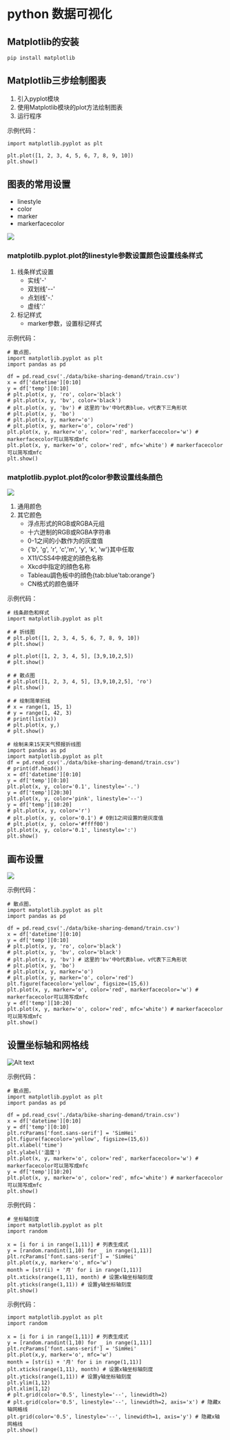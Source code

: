 # python 数据可视化

## Matplotlib的安装

```
pip install matplotlib
```

## Matplotlib三步绘制图表

1. 引入pyplot模块
2. 使用Matplotlib模块的plot方法绘制图表
3. 运行程序

示例代码： 
```
import matplotlib.pyplot as plt

plt.plot([1, 2, 3, 4, 5, 6, 7, 8, 9, 10])
plt.show()
```

## 图表的常用设置

* linestyle
* color
* marker
* markerfacecolor


![](./assets/linestyle-marker.png)

### matplotilb.pyplot.plot的linestyle参数设置颜色设置线条样式
1. 线条样式设置
    * 实线'-'
    * 双划线'--'
    * 点划线'-.'
    * 虚线':'
2. 标记样式
    * marker参数，设置标记样式

示例代码：
```
# 散点图，
import matplotlib.pyplot as plt
import pandas as pd

df = pd.read_csv('./data/bike-sharing-demand/train.csv')
x = df['datetime'][0:10]
y = df['temp'][0:10]
# plt.plot(x, y, 'ro', color='black')
# plt.plot(x, y, 'bv', color='black')
# plt.plot(x, y, 'bv') # 这里的'bv'中b代表blue，v代表下三角形状
# plt.plot(x, y, 'bo')
# plt.plot(x, y, marker='o')
# plt.plot(x, y, marker='o', color='red')
plt.plot(x, y, marker='o', color='red', markerfacecolor='w') # markerfacecolor可以简写成mfc
plt.plot(x, y, marker='o', color='red', mfc='white') # markerfacecolor可以简写成mfc
plt.show()

```

### matplotlib.pyplot.plot的color参数设置线条顔色

![](./assets/line-collor.png)

1. 通用颜色
2. 其它颜色
    * 浮点形式的RGB或RGBA元组
    * 十六迸制的RGB或RGBA字符串
    * 0-1之间的小数作为的灰度值
    * {'b', 'g', 'r', 'c','m', 'y', 'k', 'w'}其中任取
    * X11/CSS4中規定的顔色名称
    * Xkcd中指定的顔色名称
    * Tableau調色板中的顔色{tab:blue'tab:orange'}
    * CN格式的颜色循环

示例代码：
```
# 线条颜色和样式
import matplotlib.pyplot as plt

# # 折线图
# plt.plot([1, 2, 3, 4, 5, 6, 7, 8, 9, 10])
# plt.show()

# plt.plot([1, 2, 3, 4, 5], [3,9,10,2,5])
# plt.show()

# # 散点图
# plt.plot([1, 2, 3, 4, 5], [3,9,10,2,5], 'ro')
# plt.show()

# # 绘制简单折线
# x = range(1, 15, 1)
# y = range(1, 42, 3)
# print(list(x))
# plt.plot(x, y,)
# plt.show()

# 绘制未来15天天气预报折线图
import pandas as pd
import matplotlib.pyplot as plt
df = pd.read_csv('./data/bike-sharing-demand/train.csv')
# print(df.head())
x = df['datetime'][0:10]
y = df['temp'][0:10]
plt.plot(x, y, color='0.1', linestyle='-.')
y = df['temp'][20:30]
plt.plot(x, y, color='pink', linestyle='--')
y = df['temp'][10:20]
# plt.plot(x, y, color='r')
# plt.plot(x, y, color='0.1') # 0到1之间设置的是灰度值
# plt.plot(x, y, color='#ffff00')
plt.plot(x, y, color='0.1', linestyle=':')
plt.show()
```

## 画布设置

![](./assets/canves.png)

示例代码：

```
# 散点图，
import matplotlib.pyplot as plt
import pandas as pd

df = pd.read_csv('./data/bike-sharing-demand/train.csv')
x = df['datetime'][0:10]
y = df['temp'][0:10]
# plt.plot(x, y, 'ro', color='black')
# plt.plot(x, y, 'bv', color='black')
# plt.plot(x, y, 'bv') # 这里的'bv'中b代表blue，v代表下三角形状
# plt.plot(x, y, 'bo')
# plt.plot(x, y, marker='o')
# plt.plot(x, y, marker='o', color='red')
plt.figure(facecolor='yellow', figsize=(15,6))
plt.plot(x, y, marker='o', color='red', markerfacecolor='w') # markerfacecolor可以简写成mfc
y = df['temp'][10:20]
plt.plot(x, y, marker='o', color='red', mfc='white') # markerfacecolor可以简写成mfc
plt.show()

```

## 设置坐标轴和网格线

![Alt text](./assets/xy.png)

示例代码：
```
# 散点图，
import matplotlib.pyplot as plt
import pandas as pd

df = pd.read_csv('./data/bike-sharing-demand/train.csv')
x = df['datetime'][0:10]
y = df['temp'][0:10]
plt.rcParams['font.sans-serif'] = 'SimHei'
plt.figure(facecolor='yellow', figsize=(15,6))
plt.xlabel('time')
plt.ylabel('温度')
plt.plot(x, y, marker='o', color='red', markerfacecolor='w') # markerfacecolor可以简写成mfc
y = df['temp'][10:20]
plt.plot(x, y, marker='o', color='red', mfc='white') # markerfacecolor可以简写成mfc
plt.show()

```

示例代码：
```
# 坐标轴刻度
import matplotlib.pyplot as plt
import random

x = [i for i in range(1,11)] # 列表生成式
y = [random.randint(1,10) for _ in range(1,11)]
plt.rcParams['font.sans-serif'] = 'SimHei'
plt.plot(x,y, marker='o', mfc='w')
month = [str(i) + '月' for i in range(1,11)]
plt.xticks(range(1,11), month) # 设置x轴坐标轴刻度
plt.yticks(range(1,11)) # 设置y轴坐标轴刻度
plt.show()
```

示例代码：
```
import matplotlib.pyplot as plt
import random

x = [i for i in range(1,11)] # 列表生成式
y = [random.randint(1,10) for _ in range(1,11)]
plt.rcParams['font.sans-serif'] = 'SimHei'
plt.plot(x,y, marker='o', mfc='w')
month = [str(i) + '月' for i in range(1,11)]
plt.xticks(range(1,11), month) # 设置x轴坐标轴刻度
plt.yticks(range(1,11)) # 设置y轴坐标轴刻度
plt.ylim(1,12)
plt.xlim(1,12)
# plt.grid(color='0.5', linestyle='--', linewidth=2)
# plt.grid(color='0.5', linestyle='--', linewidth=2, axis='x') # 隐藏x轴网格线
plt.grid(color='0.5', linestyle='--', linewidth=1, axis='y') # 隐藏x轴网格线
plt.show()
```